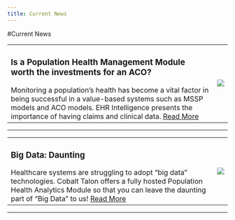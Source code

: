 ```yaml
---
title: Current News
---
```

#Current News
<table>
  <tr>
    <td>
      <h3>Is a Population Health Management Module worth the investments for an ACO?</h3>
      Monitoring a population’s health has become a vital factor in being successful in a value-based systems such as MSSP models and ACO models. EHR Intelligence presents the importance of having claims and clinical data. <a href="/news/is-a-populate-health-module-worth-the-investments-for-an-aco.html">Read More</a>
    </td>
    <td>
      <img src="/news/463078303.jpg" class="news-image" />
    </td>
  </tr>
</table>
<hr />
<table>
  <tr>
    <td>
      <h3>Big Data: Daunting</h3>
      Healthcare systems are struggling to adopt “big data” technologies. Cobalt Talon offers a fully hosted Population Health Analytics Module so that you can leave the daunting part of “Big Data” to us! <a href="/news/big-data-daunting.html">Read More</a>
    </td>
    <td>
      <img src="/news/179692973.jpg" class="news-image" />
    </td>
  </tr>
</table>
<hr />
